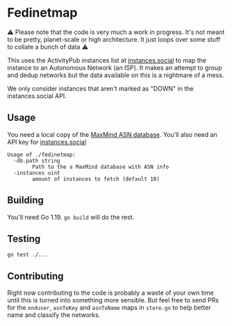 # Fedinetmap

⚠️ Please note that the code is very much a work in progress. It's not meant to
be pretty, planet-scale or high architecture. It just loops over some stuff to
collate a bunch of data ⚠️

This uses the ActivityPub instances list at [instances.social][ins] to map the
instance to an Autonomous Network (an ISP). It makes an attempt to group and
dedup networks but the data available on this is a nightmare of a mess.

We only consider instances that aren't marked as "DOWN" in the instances.social
API.

## Usage

You need a local copy of the [MaxMind ASN database][masn]. You'll also need an
API key for [instances.social][ins]

[ins]: https://instances.social/
[masn]: https://dev.maxmind.com/geoip/docs/databases/asn

```
Usage of ./fedinetmap:
  -db.path string
    	Path to the a MaxMind database with ASN info
  -instances uint
    	amount of instances to fetch (default 10)

```

## Building

You'll need Go 1.19. `go build` will do the rest.

## Testing

```
go test ./...
```

## Contributing

Right now contributing to the code is probably a waste of your own time until
this is turned into something more sensible. But feel free to send PRs for
the `enduser`, `asnToKey` and `asnToName` maps in `store.go` to help better
name and classify the networks.
